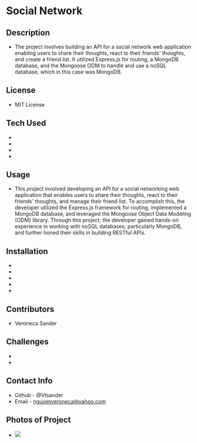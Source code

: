 # Social Network

## Description
 - The project involves building an API for a social network web application enabling users to share their thoughts, react to their friends' thoughts, and create a friend list. It utilized Express.js for routing, a MongoDB database, and the Mongoose ODM to handle and use a noSQL database, which in this case was MongoDB.
## License 
 - MIT License
## Tech Used
 - 
 - 
 - 
 - 
## Usage
 - This project involved developing an API for a social networking web application that enables users to share their thoughts, react to their friends' thoughts, and manage their friend list. To accomplish this, the developer utilized the Express.js framework for routing, implemented a MongoDB database, and leveraged the Mongoose Object Data Modeling (ODM) library. Through this project, the developer gained hands-on experience in working with noSQL databases, particularly MongoDB, and further honed their skills in building RESTful APIs.
## Installation
 - 
 - 
 - 
 - 
 - 
## Contributors
 - Veroneca Sander
## Challenges
 - 
 - 
## Contact Info
 - Github - @Vtsander
 - Email - nguyenveroneca@yahoo.com
## Photos of Project
 - <img src="./Assets/.png">